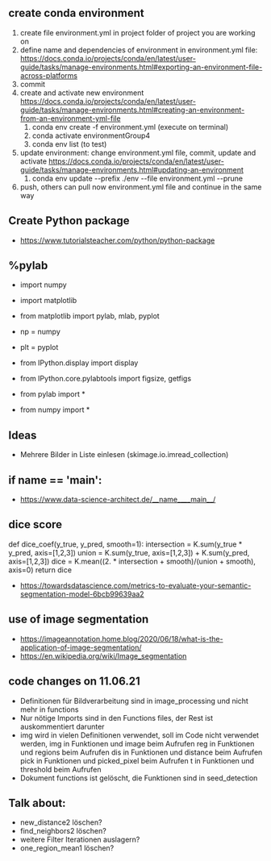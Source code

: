 ## create conda environment

1. create file environment.yml in project folder of project you are working on
1. define name and dependencies of environment in environment.yml file: https://docs.conda.io/projects/conda/en/latest/user-guide/tasks/manage-environments.html#exporting-an-environment-file-across-platforms
1. commit
1. create and activate new environment https://docs.conda.io/projects/conda/en/latest/user-guide/tasks/manage-environments.html#creating-an-environment-from-an-environment-yml-file
   1. conda env create -f environment.yml (execute on terminal)
   1. conda activate environmentGroup4
   1. conda env list (to test)
1. update environment: change environment.yml file, commit, update and activate https://docs.conda.io/projects/conda/en/latest/user-guide/tasks/manage-environments.html#updating-an-environment
   1. conda env update --prefix ./env --file environment.yml  --prune
1. push, others can pull now environment.yml file and continue in the same way

## Create Python package
- https://www.tutorialsteacher.com/python/python-package 

## %pylab
- import numpy
- import matplotlib
- from matplotlib import pylab, mlab, pyplot
- np = numpy
- plt = pyplot

- from IPython.display import display
- from IPython.core.pylabtools import figsize, getfigs

- from pylab import *
- from numpy import *

## Ideas
- Mehrere Bilder in Liste einlesen (skimage.io.imread_collection)


## if __name__ == '__main__': 
- https://www.data-science-architect.de/__name____main__/

## dice score
def dice_coef(y_true, y_pred, smooth=1):
  intersection = K.sum(y_true * y_pred, axis=[1,2,3])
  union = K.sum(y_true, axis=[1,2,3]) + K.sum(y_pred, axis=[1,2,3])
  dice = K.mean((2. * intersection + smooth)/(union + smooth), axis=0)
  return dice
- https://towardsdatascience.com/metrics-to-evaluate-your-semantic-segmentation-model-6bcb99639aa2

## use of image segmentation 
- https://imageannotation.home.blog/2020/06/18/what-is-the-application-of-image-segmentation/
- https://en.wikipedia.org/wiki/Image_segmentation

## code changes on 11.06.21
- Definitionen für Bildverarbeitung sind in image_processing und nicht mehr in functions
- Nur nötige Imports sind in den Functions files, der Rest ist auskommentiert darunter
- img wird in vielen Definitionen verwendet, soll im Code nicht verwendet werden,
  img in Funktionen und image beim Aufrufen
  reg in Funktionen und regions beim Aufrufen
  dis in Funktionen und distance beim Aufrufen
  pick in Funktionen und picked_pixel beim Aufrufen
  t in Funktionen und threshold beim Aufrufen
- Dokument functions ist gelöscht, die Funktionen sind in seed_detection

## Talk about:
- new_distance2 löschen?
- find_neighbors2 löschen?
- weitere Filter Iterationen auslagern?
- one_region_mean1 löschen?